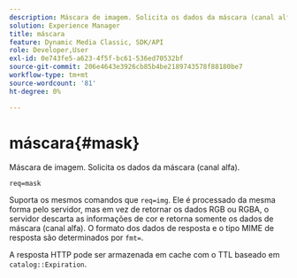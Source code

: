 ```yaml
---
description: Máscara de imagem. Solicita os dados da máscara (canal alfa).
solution: Experience Manager
title: máscara
feature: Dynamic Media Classic, SDK/API
role: Developer,User
exl-id: 0e743fe5-a623-4f5f-bc61-536ed70532bf
source-git-commit: 206e4643e3926cb85b4be2189743578f88180be7
workflow-type: tm+mt
source-wordcount: '81'
ht-degree: 0%

---
```


# máscara{#mask}

Máscara de imagem. Solicita os dados da máscara (canal alfa).

`req=mask`

Suporta os mesmos comandos que `req=img`. Ele é processado da mesma forma pelo servidor, mas em vez de retornar os dados RGB ou RGBA, o servidor descarta as informações de cor e retorna somente os dados de máscara (canal alfa). O formato dos dados de resposta e o tipo MIME de resposta são determinados por `fmt=`.

A resposta HTTP pode ser armazenada em cache com o TTL baseado em `catalog::Expiration`.
